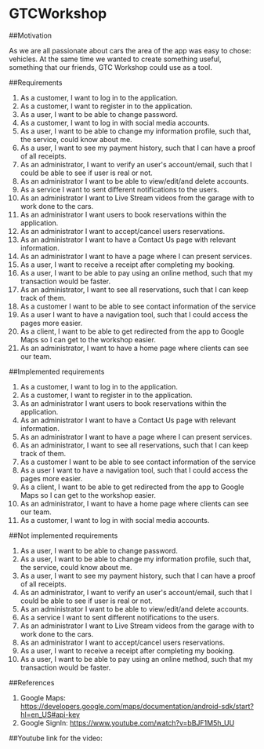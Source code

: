 # GTCWorkshop

##Motivation

As we are all passionate about cars the area of the app was easy to chose: vehicles. At the same time we wanted to create something useful, something that our friends, GTC Workshop could use as a tool.

##Requirements
1. As a customer, I want to log in to the application.
2. As a customer, I want to register in to the application.
3. As a user, I want to be able to change password.
4. As a customer, I want to log in with social media accounts.
5. As a user, I want to be able to change my information profile, such that, the service, could know about me.
6. As a user, I want to see my payment history, such that I can have a proof of all receipts.
7. As an administrator, I want to verify an user's account/email, such that I could be able to see if user is real or not.
8. As an administrator I want to be able to view/edit/and delete accounts.
9. As a service I want to sent different notifications to the users.
11. As an administrator I want to Live Stream videos from the garage with to work done to the cars.
12. As an administrator I want users to book reservations within the application.
13. As an administrator I want to accept/cancel users reservations.
14. As an administrator I want to have a Contact Us page with relevant information.
15. As an administrator I want to have a page where I can present services.
16. As a user, I want to receive a receipt after completing my booking.
17. As a user, I want to be able to pay using an online method, such that my transaction would be faster.
18. As an administrator, I want to see all reservations, such that I can keep track of them.
19. As a customer I want to be able to see contact information of the service
20. As a user I want to have a navigation tool, such that I could access the pages more easier.
21. As a client, I want to be able to get redirected from the app to Google Maps so I can get to the workshop easier.
22. As an administrator, I want to have a home page where clients can see our team.


##Implemented requirements
1. As a customer, I want to log in to the application.
2. As a customer, I want to register in to the application.
3. As an administrator I want users to book reservations within the application.
4. As an administrator I want to have a Contact Us page with relevant information.
5. As an administrator I want to have a page where I can present services.
6. As an administrator, I want to see all reservations, such that I can keep track of them.
7. As a customer I want to be able to see contact information of the service
8. As a user I want to have a navigation tool, such that I could access the pages more easier.
9. As a client, I want to be able to get redirected from the app to Google Maps so I can get to the workshop easier.
10. As an administrator, I want to have a home page where clients can see our team.
11. As a customer, I want to log in with social media accounts.



##Not implemented requirements
1. As a user, I want to be able to change password.
3. As a user, I want to be able to change my information profile, such that, the service, could know about me.
4. As a user, I want to see my payment history, such that I can have a proof of all receipts.
5. As an administrator, I want to verify an user's account/email, such that I could be able to see if user is real or not.
6. As an administrator I want to be able to view/edit/and delete accounts.
7. As a service I want to sent different notifications to the users.
8. As an administrator I want to Live Stream videos from the garage with to work done to the cars.
9. As an administrator I want to accept/cancel users reservations.
10. As a user, I want to receive a receipt after completing my booking.
11. As a user, I want to be able to pay using an online method, such that my transaction would be faster.

##References
1. Google Maps: https://developers.google.com/maps/documentation/android-sdk/start?hl=en_US#api-key
2. Google SignIn: https://www.youtube.com/watch?v=bBJF1M5h_UU

##Youtube link for the video:
